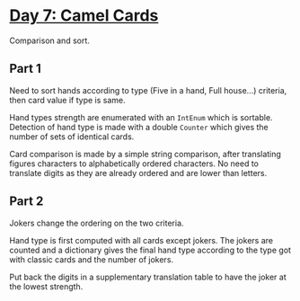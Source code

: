 # [Day 7: Camel Cards](https://adventofcode.com/2023/day/7)

Comparison and sort.

## Part 1
Need to sort hands according to type (Five in a hand, Full house...) criteria, then card value if type is same.

Hand types strength are enumerated with an `IntEnum` which is sortable.
Detection of hand type is made with a double `Counter` which gives the number of sets of identical cards.

Card comparison is made by a simple string comparison, after translating figures characters to alphabetically ordered 
characters. No need to translate digits as they are already ordered and are lower than letters.

## Part 2
Jokers change the ordering on the two criteria.

Hand type is first computed with all cards except jokers. 
The jokers are counted and a dictionary gives the final hand type according to the type got with classic cards
and the number of jokers.

Put back the digits in a supplementary translation table to have the joker at the lowest strength.